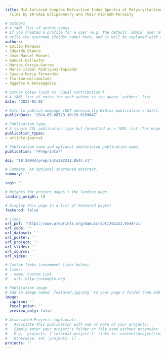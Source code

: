 ```yaml
---
title: Mid-Infrared Complex Refractive Index Spectra of Polycrystalline Copper-Nitride
  Films by IR-VASE Ellipsometry and Their FIB-SEM Porosity

# Authors
# A YAML list of author names
# If you created a profile for a user (e.g. the default `admin` user at `content/authors/admin/`), 
# write the username (folder name) here, and it will be replaced with their full name and linked to their profile.
authors:
- Emilio Márquez
- Eduardo Blanco
- Jose Manuel Manuel
- manuel-ballester
- Marcos Garcia-Gurrea
- Maria Isabel Rodriguez-Tapiador
- Susana Maria Fernandez
- florian-willomitzer
- Aggelos K Katsaggelos

# Author notes (such as 'Equal Contribution')
# A YAML list of notes for each author in the above `authors` list
date: '2023-01-01'

# Date to publish webpage (NOT necessarily Bibtex publication's date).
publishDate: '2024-05-08T23:10:29.010964Z'

# Publication type.
# A single CSL publication type but formatted as a YAML list (for Hugo requirements).
publication_types:
- article-journal

# Publication name and optional abbreviated publication name.
publication: '*Preprints*'

doi: "10.20944/preprints202311.0544.v1"

# Summary. An optional shortened abstract.
summary: ''

tags: ''

# Weights for project pages + the landing page
landing_weight: 10

# Display this page in a list of Featured pages?
featured: false

# Links
url_pdf: 'https://www.preprints.org/manuscript/202311.0544/v1'
url_code: ''
url_dataset: ''
url_poster: ''
url_project: ''
url_slides: ''
url_source: ''
url_video: ''

# Custom links (uncomment lines below)
# links:
# - name: Custom Link
#   url: http://example.org

# Publication image
# Add an image named `featured.jpg/png` to your page's folder then add a caption below.
image:
  caption: ''
  focal_point: ''
  preview_only: false

# Associated Projects (optional).
#   Associate this publication with one or more of your projects.
#   Simply enter your project's folder or file name without extension.
#   E.g. `projects: ['internal-project']` links to `content/project/internal-project/index.md`.
#   Otherwise, set `projects: []`.
projects: ''
---
```

